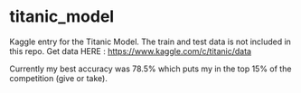 # titanic_model

Kaggle entry for the Titanic Model.
The train and test data is not included in this repo.
Get data HERE : https://www.kaggle.com/c/titanic/data


Currently my best accuracy was 78.5% which puts my in the top 15% of the competition (give or take). 

